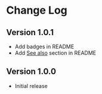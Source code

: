 # Change Log

## Version 1.0.1

- Add badges in README
- Add [See also](https://github.com/gfrcsd/vscode-monokard#see-also) section in README

## Version 1.0.0

- Initial release

